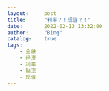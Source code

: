 ```yaml
---
layout:     post
title:      "利率？！现值？！"
date:       2022-02-13 13:32:00
author:     "Bing"
catalog:    true
tags:
    - 金融
    - 经济
    - 利率
    - 贴现
    - 现值
---
```

